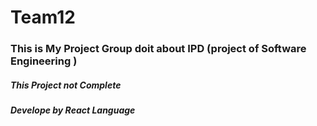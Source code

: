 # Team12
### This is My Project Group doit about IPD (project of Software Engineering )
##### This Project not Complete 
##### Develope by React Language 
